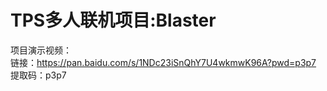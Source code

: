 # TPS多人联机项目:Blaster  
项目演示视频：  
链接：https://pan.baidu.com/s/1NDc23iSnQhY7U4wkmwK96A?pwd=p3p7 
提取码：p3p7
